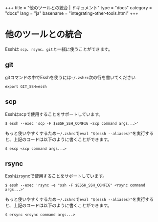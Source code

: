 +++
title = "他のツールとの統合 | ドキュメント"
type = "docs"
category = "docs"
lang = "ja"
basename = "integrating-other-tools.html"
+++

# 他のツールとの統合

Esshは `scp`、`rsync`、`git`と一緒に使うことができます。

## git

gitコマンドの中でEsshを使うには`~/.zshrc`次の行を書いてください

~~~
export GIT_SSH=essh
~~~

## scp

Esshはscpで使用することをサポートしています。

~~~
$ essh --exec 'scp -F $ESSH_SSH_CONFIG <scp command args...>'
~~~

もっと使いやすくするため`〜/.zshrc`で`eval "$(essh --aliases)"`を実行すると、上記のコードは以下のように書くことができます。

~~~
$ escp <scp command args...>
~~~

## rsync

Esshはrsyncで使用することをサポートしています。

~~~
$ essh --exec 'rsync -e "ssh -F $ESSH_SSH_CONFIG" <rsync command args...>'
~~~

もっと使いやすくするため`〜/.zshrc`で`eval "$(essh --aliases)"`を実行すると、上記のコードは以下のように書くことができます。

~~~
$ ersync <rsync command args...>
~~~
